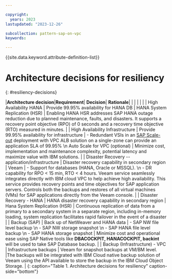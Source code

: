 ```yaml
---

copyright:
  years: 2023
lastupdated: "2023-12-26"

subcollection: pattern-sap-on-vpc
keywords:

---
```


{{site.data.keyword.attribute-definition-list}}

# Architecture decisions for resiliency
{: #resiliency-decisions}

|**Architecture decision**|**Requirement**| **Decision**| **Rationale**|
| | | | |
| High Availability HANA                          | Provide 99.95% availability for HANA DB               | HANA System Replication (HSR)                                                                                                                                                                                                                     | Enabling HANA HSR addresses SAP HANA outage reduction due to planned maintenance, faults, and disasters. It supports a recovery point objective (RPO) of 0 seconds and a recovery time objective (RTO) measured in minutes.                                                                                                                                               |
| High Availability Infrastructure                | Provide 99.95% availability for infrastructure        | -   Redundant VSIs in an [SAP Scale-out](https://cloud.ibm.com/docs/sap?topic=sap-refarch-hana-scaleout#network-layout-for-scale-out-configurations-2) deployment with VPC ALB solution on a single-zone can provide an application SLA of 99.95% \n Auto Scale for VPC (optional)  | Minimize cost, implementation and maintenance complexity, potential latency and maximize value with IBM solutions.                                                                                                                                                                                                                                                        |
| Disaster Recovery -- application/infrastructure | Disaster recovery capability in secondary region      | Veeam                                                                                                                                                                                                                                             | -   Support for databases (HANA, Oracle or MSSQL). \n -   DR capability for RPO \< 15 min, RTO \< 4 hours. Veeam service seamlessly integrates directly with IBM cloud VPC to help achieve high availability. This service provides recovery points and time objectives for SAP application servers. Controls both the backups and restores of all virtual machines (VMs) for SAP applications directly from the Veeam console.                                                                                                                                                                                                                                                                                                                         |
| Disaster Recovery - HANA                        | HANA disaster recovery capability in secondary region | Hana System Replication (HSR)                                                                                                                                                                                                                     | Continuous replication of data from a primary to a secondary system in a separate region, including in-memory loading, system replication facilitates rapid failover in the event of a disaster                                                                                                                                                                           |
| Backup (SAP)                                    | Back up of NetWeaver and HANA data                    | -   SAP NW file level backup \n -   SAP NW storage snapshot \n -   SAP HANA file level backup \n -   SAP HANA storage snapshot                                                                                                                                                                                                                    | Minimize cost and operational ease using SAP Native tools like **DBACOCKPIT, HANACOCKPIT, backint** will be used to take SAP Database backup.                                                                                                                                                                                                                             |
| Backup (Infrastructure) - VPC                   | Infrastructure backups                                | Veeam for snapshot backups at VM/BM level.                                                                                                                                                                                                        |The backups will be integrated with IBM Cloud native backup solution of Veeam using the API available to store the backup in the IBM Cloud Object Storage.                                                                                                                                                                                                            |
{: caption="Table 1. Architecture decisions for resiliency" caption-side="bottom"}
